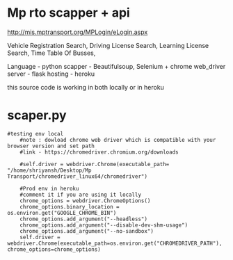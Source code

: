 # Mp rto scapper + api 

http://mis.mptransport.org/MPLogin/eLogin.aspx

Vehicle Registration Search,
Driving License Search,
Learning License Search,
Time Table Of Busses,

Language - python
scapper - Beautifulsoup, Selenium + chrome web_driver
server - flask 
hosting - heroku


this source code is working in both locally or in heroku 

# scaper.py
    #testing env local
        #note : dowload chrome web driver which is compatible with your browser version and set path 
        #link - https://chromedriver.chromium.org/downloads

        #self.driver = webdriver.Chrome(executable_path= "/home/shriyansh/Desktop/Mp Transport/chromedriver_linux64/chromedriver")
    
        #Prod env in heroku
        #comment it if you are using it locally
        chrome_options = webdriver.ChromeOptions()
        chrome_options.binary_location = os.environ.get("GOOGLE_CHROME_BIN")
        chrome_options.add_argument("--headless")
        chrome_options.add_argument("--disable-dev-shm-usage")
        chrome_options.add_argument("--no-sandbox")
        self.driver = webdriver.Chrome(executable_path=os.environ.get("CHROMEDRIVER_PATH"), chrome_options=chrome_options)


